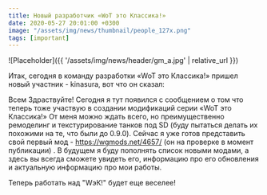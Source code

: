 ```yaml
---
title: Новый разработчик «WoT это Классика!»
date: 2020-05-27 20:01:00 +0300
image: "/assets/img/news/thumbnail/people_127x.png"
tags: [important]
---
```

<p style="display: none">Теперь WэК! занимается не один человек.</p>

![Placeholder]({{ '/assets/img/news/header/gm_a.jpg' | relative_url }})

Итак, сегодня в команду разработки «WoT это Классика!» пришел новый участник - kinasura, вот что он сказал:

Всем Здраствуйте! Сегодня я тут появился с сообщением о том что теперь тоже участвую в создании модификаций серии «WoT это Классика!» От меня можно ждать всего, но преимущественно ремоделинг и текстурирование танков под SD (буду пытаться делать их похожими на те, что были до 0.9.0). Сейчас я уже готов представить свой первый мод - https://wgmods.net/4657/ (он на проверке в момент публикации) . В будущем я буду пополнять список новыми модами, а здесь вы всегда сможете увидеть его, информацию про его обновления и актуальную информацию про мои работы.

Теперь работать над "WэК!" будет еще веселее!